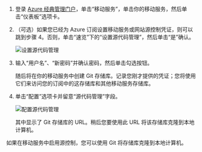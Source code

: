 
1. 登录 [Azure 经典管理门户](https://manage.windowsazure.cn/)，单击“移动服务”，单击你的移动服务，然后单击“仪表板”选项卡。

2. （可选）如果您已经为 Azure 订阅设置移动服务或网站源控制凭证，则可以跳到步骤 4。否则，单击“速览”下的“设置源代码管理”，然后单击“是”确认。

    ![设置源代码管理](./media/mobile-services-enable-source-control/mobile-setup-source-control.png)

3. 输入“用户名”、“新密码”并确认密码，然后单击勾选按钮。

    随后将在你的移动服务中创建 Git 存储库。记录您刚才提供的凭证；您将使用它们来访问您的订阅中的这存储库和其他移动服务存储库。

4. 单击“配置”选项卡并留意“源代码管理”字段。

    ![配置源代码管理](./media/mobile-services-enable-source-control/mobile-source-control-configure.png)

    其中显示了 Git 存储库的 URL。稍后您要使用此 URL 将该存储库克隆到本地计算机。

如果在移动服务中启用源控制，您可以使用 Git 将存储库克隆到本地计算机。

<!---HONumber=Mooncake_0118_2016-->